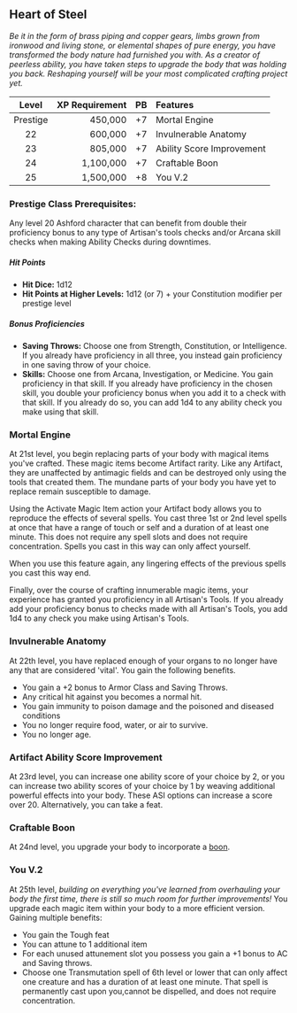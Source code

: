 ## Heart of Steel
*Be it in the form of brass piping and copper gears, limbs grown from ironwood and living stone, or elemental shapes of pure energy, you have transformed the body nature had furnished you with. As a creator of peerless ability, you have taken steps to upgrade the body that was holding you back. Reshaping yourself will be your most complicated crafting project yet.*

<div class='classTable'>

| Level    | XP Requirement   | PB | Features |
|:--------:|----------:|---:|:---------|
| Prestige | 450,000   | +7 | Mortal Engine |
| 22       | 600,000   | +7 | Invulnerable Anatomy |
| 23       | 805,000   | +7 | Ability Score Improvement	|
| 24       | 1,100,000 | +7 | Craftable Boon |
| 25       | 1,500,000 | +8 | You V.2 |
</div>
		
### Prestige Class Prerequisites:
Any level 20 Ashford character that can benefit from double their proficiency bonus to any type of Artisan's tools checks and/or Arcana skill checks when making Ability Checks during downtimes.

##### Hit Points
- **Hit Dice:** 1d12	
- **Hit Points at Higher Levels:** 1d12 (or 7) + your Constitution modifier per prestige level

##### Bonus Proficiencies
- **Saving Throws:** Choose one from Strength, Constitution, or Intelligence. If you already have proficiency in all three, you instead gain proficiency in one saving throw of your choice.
- **Skills:** Choose one from Arcana, Investigation, or Medicine. You gain proficiency in that skill. If you already have proficiency in the chosen skill, you double your proficiency bonus when you add it to a check with that skill. If you already do so, you can add 1d4 to any ability check you make using that skill.

### Mortal Engine
At 21st level, you begin replacing parts of your body with magical items you've crafted. These magic items become Artifact rarity. Like any Artifact, they are unaffected by antimagic fields and can be destroyed only using the tools that created them. The mundane parts of your body you have yet to replace remain susceptible to damage.

Using the Activate Magic Item action your Artifact body allows you to reproduce the effects of several spells. You cast three 1st or 2nd level spells at once that have a range of touch or self and a duration of at least one minute. This does not require any spell slots and does not require concentration. Spells you cast in this way can only affect yourself.

When you use this feature again, any lingering effects of the previous spells you cast this way end.

Finally, over the course of crafting innumerable magic items, your experience has granted you proficiency in all Artisan's Tools. If you already add your proficiency bonus to checks made with all Artisan's Tools, you add 1d4 to any check you make using Artisan's Tools.

### Invulnerable Anatomy
At 22th level, you have replaced enough of your organs to no longer have any that are considered 'vital'. You gain the following benefits.
- You gain a +2 bonus to Armor Class and Saving Throws. 
- Any critical hit against you becomes a normal hit.
- You gain immunity to poison damage and the poisoned and diseased conditions
- You no longer require food, water, or air to survive.
- You no longer age.

### Artifact Ability Score Improvement					
At 23rd level, you can increase one ability score of your choice by 2, or you can increase two ability scores of your choice by 1 by weaving additional powerful effects into your body. These ASI options can increase a score over 20.
Alternatively, you can take a feat.	

### Craftable Boon
At 24nd level, you upgrade your body to incorporate a [boon](boons.md).

### You V.2
At 25th level, *building on everything you've learned from overhauling your body the first time, there is still so much room for further improvements!* You upgrade each magic item within your body to a more efficient version. Gaining multiple benefits:

- You gain the Tough feat
- You can attune to 1 additional item
- For each unused attunement slot you possess you gain a +1 bonus to AC and Saving throws.
- Choose one Transmutation spell of 6th level or lower that can only affect one creature and has a duration of at least one minute. That spell is permanently cast upon you,cannot be dispelled, and does not require concentration.
